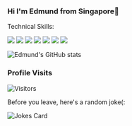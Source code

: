 ### Hi I'm Edmund from Singapore👋 

Technical Skills:

<img src="https://img.shields.io/badge/-SQL-4479A1?logo=Microsoft SQL Server&logoColor=fff"> <img src="https://img.shields.io/badge/-R-276DC3?logo=R&logoColor=fff"> <img src="https://img.shields.io/badge/-Python-3776AB?logo=Python&logoColor=fff"> <img src="https://img.shields.io/badge/-pandas-150458?logo=pandas&logoColor=fff"> <img src="https://img.shields.io/badge/-NumPy-013243?logo=NumPy&logoColor=fff"> <img src="https://img.shields.io/badge/-TensorFlow-FF6F00?logo=TensorFlow&logoColor=fff"> <img src="https://img.shields.io/badge/-Tableau-E97627?logo=Tableau&logoColor=fff">

![Edmund's GitHub stats](https://github-readme-stats.vercel.app/api?username=edmundkwj&hide=contribs,prs&show_icons=true&theme=graywhite)

### Profile Visits
![Visitors](https://visitor-badge-reloaded.herokuapp.com/badge?page_id=edmundkwj&left_color=red3&right_color=grey)

Before you leave, here's a random joke(:

![Jokes Card](https://readme-jokes.vercel.app/api?theme=graywhite&textColor=#000000)
